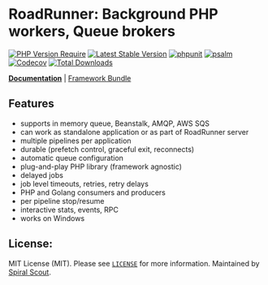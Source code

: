 # RoadRunner: Background PHP workers, Queue brokers

[![PHP Version Require](https://poser.pugx.org/spiral/queue/require/php)](https://packagist.org/packages/spiral/queue)
[![Latest Stable Version](https://poser.pugx.org/spiral/queue/v/stable)](https://packagist.org/packages/spiral/queue)
[![phpunit](https://github.com/spiral/queue/workflows/phpunit/badge.svg)](https://github.com/spiral/queue/actions)
[![psalm](https://github.com/spiral/queue/workflows/psalm/badge.svg)](https://github.com/spiral/queue/actions)
[![Codecov](https://codecov.io/gh/spiral/queue/branch/master/graph/badge.svg)](https://codecov.io/gh/spiral/queue/)
[![Total Downloads](https://poser.pugx.org/spiral/queue/downloads)](https://packagist.org/packages/spiral/queue)

<b>[Documentation](https://spiral.dev/docs/queue-configuration)</b> | [Framework Bundle](https://github.com/spiral/framework)

## Features
- supports in memory queue, Beanstalk, AMQP, AWS SQS
- can work as standalone application or as part of RoadRunner server
- multiple pipelines per application
- durable (prefetch control, graceful exit, reconnects)
- automatic queue configuration
- plug-and-play PHP library (framework agnostic)
- delayed jobs
- job level timeouts, retries, retry delays
- PHP and Golang consumers and producers
- per pipeline stop/resume
- interactive stats, events, RPC
- works on Windows

## License:

MIT License (MIT). Please see [`LICENSE`](./LICENSE) for more information. Maintained by [Spiral Scout](https://spiralscout.com).
